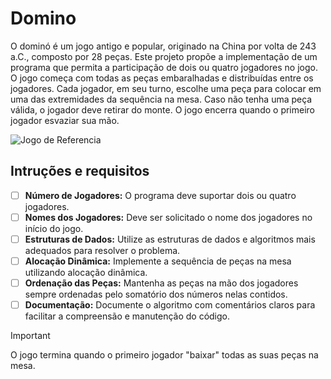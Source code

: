 # Domino

O dominó é um jogo antigo e popular, originado na China por volta de 243 a.C., composto por 28 peças. Este projeto propõe a implementação de um programa que permita a participação de dois ou quatro jogadores no jogo. O jogo começa com todas as peças embaralhadas e distribuídas entre os jogadores. Cada jogador, em seu turno, escolhe uma peça para colocar em uma das extremidades da sequência na mesa. Caso não tenha uma peça válida, o jogador deve retirar do monte. O jogo encerra quando o primeiro jogador esvaziar sua mão.

![Jogo de Referencia](/path/to/image.jpg)


## Intruções e requisitos

- [ ] **Número de Jogadores:** O programa deve suportar dois ou quatro jogadores. 
- [ ] **Nomes dos Jogadores:** Deve ser solicitado o nome dos jogadores no início do jogo.
- [ ] **Estruturas de Dados:** Utilize as estruturas de dados e algoritmos mais adequados para resolver o problema.
- [ ] **Alocação Dinâmica:** Implemente a sequência de peças na mesa utilizando alocação dinâmica.
- [ ] **Ordenação das Peças:** Mantenha as peças na mão dos jogadores sempre ordenadas pelo somatório dos números nelas contidos.
- [ ] **Documentação:** Documente o algoritmo com comentários claros para facilitar a compreensão e manutenção do código.

> [!IMPORTANT] 
>  O jogo termina quando o primeiro jogador "baixar" todas as suas peças na mesa.
